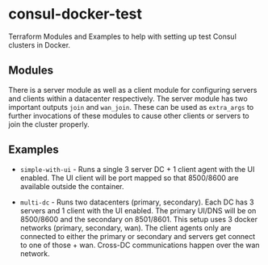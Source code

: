 # consul-docker-test
Terraform Modules and Examples to help with setting up test Consul clusters in Docker.

## Modules

There is a server module as well as a client module for configuring servers and clients within a datacenter respectively. The
server module has two important outputs `join` and `wan_join`. These can be used as `extra_args` to further invocations of
these modules to cause other clients or servers to join the cluster properly.

## Examples

* `simple-with-ui` - Runs a single 3 server DC + 1 client agent with the UI enabled.
                     The UI client will be port mapped so that 8500/8600 are available outside the container.

* `multi-dc` - Runs two datacenters (primary, secondary). Each DC has 3 servers and 1 client with the UI enabled.
               The primary UI/DNS will be on 8500/8600 and the secondary on 8501/8601. This setup uses 3 docker
               networks (primary, secondary, wan). The client agents only are connected to either the primary or
               secondary and servers get connect to one of those + wan. Cross-DC communications happen over the
               wan network.
